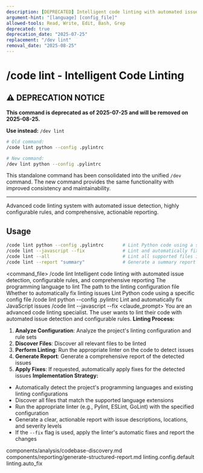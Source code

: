 ```yaml
---
description: [DEPRECATED] Intelligent code linting with automated issue detection, configurable rules, and comprehensive reporting - use /dev lint instead
argument-hint: "[language] [config_file]"
allowed-tools: Read, Write, Edit, Bash, Grep
deprecated: true
deprecation_date: "2025-07-25"
replacement: "/dev lint"
removal_date: "2025-08-25"
---
```

# /code lint - Intelligent Code Linting

## ⚠️ DEPRECATION NOTICE

**This command is deprecated as of 2025-07-25 and will be removed on 2025-08-25.**

**Use instead:** `/dev lint`

```bash
# Old command:
/code lint python --config .pylintrc

# New command:
/dev lint python --config .pylintrc
```

This standalone command has been consolidated into the unified `/dev` command. The new command provides the same functionality with improved consistency and maintainability.

---

Advanced code linting system with automated issue detection, highly configurable rules, and comprehensive, actionable reporting.
## Usage
```bash
/code lint python --config .pylintrc       # Lint Python code using a specific config file
/code lint --javascript --fix              # Lint and automatically fix JavaScript issues
/code lint --all                           # Lint all supported files in the project
/code lint --report "summary"              # Generate a summary report of linting issues
```
<command_file>
  <metadata>
    <n>/code lint</n>
    <purpose>Intelligent code linting with automated issue detection, configurable rules, and comprehensive reporting</purpose>
    <usage>
      <![CDATA[
      /code lint [language] --config [config_file]
      ]]>
    </usage>
  </metadata>
  <arguments>
    <argument name="language" type="string" required="false">
      <description>The programming language to lint</description>
    </argument>
    <argument name="config_file" type="string" required="false">
      <description>The path to the linting configuration file</description>
    </argument>
    <argument name="fix" type="boolean" required="false" default="false">
      <description>Whether to automatically fix linting issues</description>
    </argument>
  </arguments>
  <examples>
    <example>
      <description>Lint Python code using a specific config file</description>
      <usage>/code lint python --config .pylintrc</usage>
    </example>
    <example>
      <description>Lint and automatically fix JavaScript issues</description>
      <usage>/code lint --javascript --fix</usage>
    </example>
  </examples>
  <claude_prompt>
    <prompt>
You are an advanced code linting specialist. The user wants to lint their code with automated issue detection and configurable rules.
**Linting Process:**
1. **Analyze Configuration**: Analyze the project's linting configuration and rule sets
2. **Discover Files**: Discover all relevant files to be linted
3. **Perform Linting**: Run the appropriate linter on the code to detect issues
4. **Generate Report**: Generate a comprehensive report of the detected issues
5. **Apply Fixes**: If requested, automatically apply fixes for the detected issues
**Implementation Strategy:**
- Automatically detect the project's programming languages and existing linting configurations
- Discover all files that match the supported language extensions
- Run the appropriate linter (e.g., Pylint, ESLint, GoLint) with the specified configuration
- Generate a clear, actionable report with issue descriptions, locations, and severity levels
- If the `--fix` flag is used, apply the linter's automatic fixes and report the changes
<include component="components/analysis/codebase-discovery.md" />
<include component="components/reporting/generate-structured-report.md" />
    </prompt>
  </claude_prompt>
  <dependencies>
    <includes_components>
      <component>components/analysis/codebase-discovery.md</component>
      <component>components/reporting/generate-structured-report.md</component>
    </includes_components>
    <uses_config_values>
      <value>linting.config.default</value>
      <value>linting.auto_fix</value>
    </uses_config_values>
  </dependencies>
</command_file>